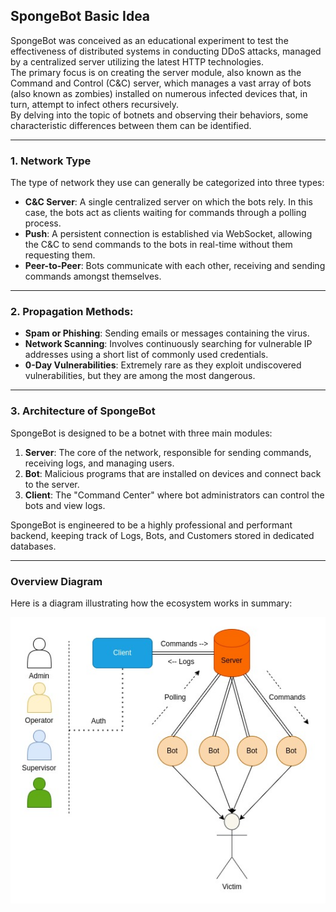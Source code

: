 ## SpongeBot Basic Idea

SpongeBot was conceived as an educational experiment to test the effectiveness of distributed systems in conducting DDoS attacks, managed by a centralized server utilizing the latest HTTP technologies.  
The primary focus is on creating the server module, also known as the Command and Control (C&C) server, which manages a vast array of bots (also known as zombies) installed on numerous infected devices that, in turn, attempt to infect others recursively.  
By delving into the topic of botnets and observing their behaviors, some characteristic differences between them can be identified.

---

### 1. Network Type
The type of network they use can generally be categorized into three types:
- **C&C Server**: A single centralized server on which the bots rely. In this case, the bots act as clients waiting for commands through a polling process.
- **Push**: A persistent connection is established via WebSocket, allowing the C&C to send commands to the bots in real-time without them requesting them.
- **Peer-to-Peer**: Bots communicate with each other, receiving and sending commands amongst themselves.

---

### 2. Propagation Methods:
- **Spam or Phishing**: Sending emails or messages containing the virus.
- **Network Scanning**: Involves continuously searching for vulnerable IP addresses using a short list of commonly used credentials.
- **0-Day Vulnerabilities**: Extremely rare as they exploit undiscovered vulnerabilities, but they are among the most dangerous.

---

### 3. Architecture of SpongeBot
SpongeBot is designed to be a botnet with three main modules:
1. **Server**: The core of the network, responsible for sending commands, receiving logs, and managing users.
2. **Bot**: Malicious programs that are installed on devices and connect back to the server.
3. **Client**: The "Command Center" where bot administrators can control the bots and view logs.

SpongeBot is engineered to be a highly professional and performant backend, keeping track of Logs, Bots, and Customers stored in dedicated databases.

---

### Overview Diagram

Here is a diagram illustrating how the ecosystem works in summary:

![main_botnet](/assets/main_botnet.jpg)

